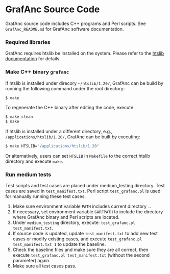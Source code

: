 # GrafAnc Source Code

GrafAnc source code includes C++ programs and Perl scripts.
See `GrafAnc_README.md` for GrafAnc software documentation.

### Required libraries

GrafAnc requires htslib be installed on the system.
Please refer to the [htslib documentation](https://www.htslib.org) for details.

### Make C++ binary `grafanc`

If htslib is installed under direcory `~/htslib/1.20/`, GrafAnc can be build by running the following command under the root directory:

``` sh
$ make
```

To regenerate the C++ binary after editing the code, execute:

``` sh
$ make clean
$ make
```

If htslib is installed under a different directory, e.g., `/applications/htslib/1.20/`, GrafAnc can be built by executing:

``` sh
$ make HTSLIB="/applications/htslib/1.20"
```

Or alternatively, users can set `HTSLIB` in `Makefile` to the correct htslib directory and execute `make`.

### Run medium tests

Test scripts and test cases are placed under medium_testing directory. Test cases are saved in `test_manifest.txt`. Perl script `test_grafanc.pl` is used for manually running these test cases.
1. Make sure environment variable `PATH` includes current directory `.`.
1. If necessary, set environment variable `GARFPATH` to include the directory where GrafAnc binary and Perl scripts are located.
1. Under `medium_testing` directory, execute: `test_grafanc.pl test_manifest.txt`.
1. If source code is updated, update `test_manifest.txt` to add new test cases or modify existing cases, and execute `test_grafanc.pl test_manifest.txt 1` to update the baseline.
1. Check the baseline files and make sure they are all correct, then execute `test_grafanc.pl test_manifest.txt` (without the second parameter) again.
1. Make sure all test cases pass.
